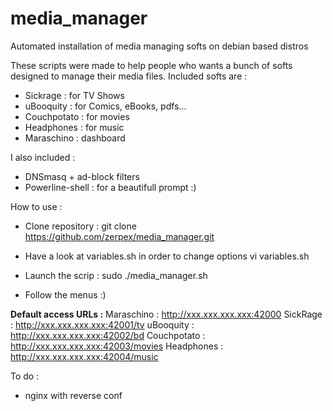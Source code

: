 # media_manager
Automated installation of media managing softs on debian based distros

These scripts were made to help people who wants a bunch of softs designed to manage their media files.
Included softs are :

- Sickrage : for TV Shows
- uBooquity : for Comics, eBooks, pdfs...
- Couchpotato : for movies
- Headphones : for music
- Maraschino : dashboard

I also included :
- DNSmasq + ad-block filters
- Powerline-shell : for a beautifull prompt :)

How to use :
- Clone repository :
git clone https://github.com/zerpex/media_manager.git 

- Have a look at variables.sh in order to change options
vi variables.sh

- Launch the scrip :
sudo ./media_manager.sh

- Follow the menus :)

<b>Default access URLs :</b>
Maraschino : http://xxx.xxx.xxx.xxx:42000
SickRage : http://xxx.xxx.xxx.xxx:42001/tv
uBooquity : http://xxx.xxx.xxx.xxx:42002/bd
Couchpotato : http://xxx.xxx.xxx.xxx:42003/movies
Headphones : http://xxx.xxx.xxx.xxx:42004/music

To do :
- nginx with reverse conf
